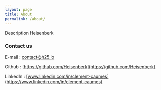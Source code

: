 ```yaml
---
layout: page
title: About
permalink: /about/
---
```


Description Heisenberk

### Contact us

E-mail : [contact@h25.io](mailto:contact@h25.io)

Github : [https://github.com/Heisenberk](https://github.com/Heisenberk)

LinkedIn : [www.linkedin.com/in/clement-caumes](https://www.linkedin.com/in/clement-caumes)

